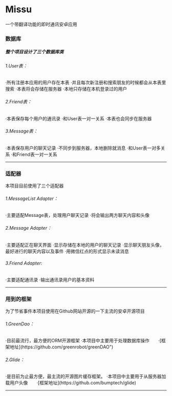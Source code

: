# Missu
一个带翻译功能的即时通讯安卓应用

<h3>数据库</h3>
<h5>整个项目设计了三个数据库类</h5>
<h6>1.User表：</h6>
    ·所有注册本应用的用户存在本表
    ·并且每次新注册和搜索朋友的时候都会从本表里搜索
    ·本表将会存储在服务器
    ·本地只存储在本机登录过的用户
<h6>2.Friend表：</h6>
    ·本表保存每个用户的通讯录
    ·和User表一对一关系
    ·本表也会同步在服务器
<h6>3.Message表：</h6>
    ·本表保存用户的聊天记录
    ·不同步到服务器，本地删除就消息
    ·和User表一对多关系
    ·和Friend表一对一关系
<hr>

<h3>适配器</h3>
本项目目前使用了三个适配器
<h6>1.MessageList Adapter：</h6>
        ·主要适配Message表，处理用户聊天记录
        ·将会输出两方聊天内容和头像
<h6>2.Message Adapter：</h6>
        ·主要适配正在聊天界面
        ·显示存储在本地的用户的聊天记录
        ·显示聊天朋友头像，最好进行的聊天内容以及事件
        ·用微信红点的形式显示未读消息
<h6>3.Friend Adapter:</h6>
        ·主要适配通讯录
        ·输出通讯录用户的基本资料
<hr>


<h3>用到的框架</h3>
为了节省事件本项目使用在Github网站开源的一下主流的安卓开源项目
<h6>1.GreenDao：</h6>
        ·目前最流行，最方便的ORM开源框架
        ·本项目中主要用于处理数据库操作
            ·[框架地址](https://github.com/greenrobot/greenDAO")

<h6>2.Glide：</h6>
        ·是目前为止最方便，最主流的开源图片缓存框架。
        ·本项目中主要用于从服务器加载用户头像
            ·[框架地址](https://github.com/bumptech/glide)
<hr>
